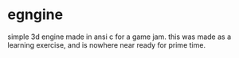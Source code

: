 # egngine
simple 3d engine made in ansi c for a game jam. 
this was made as a learning exercise, and is nowhere near ready for prime time.
